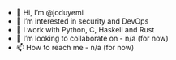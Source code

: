 - 👋 Hi, I’m @joduyemi
- 👀 I’m interested in security and DevOps
- 🌱 I work with Python, C, Haskell and Rust
- 💞️ I’m looking to collaborate on - n/a (for now)
- 📫 How to reach me - n/a (for now)

<!---
joduyemi/joduyemi is a ✨ special ✨ repository because its `README.md` (this file) appears on your GitHub profile.
You can click the Preview link to take a look at your changes.
--->

